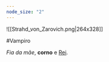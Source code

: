 ```yaml
---
node_size: "2"
---
```

 ![[Strahd_von_Zarovich.png|264x328]]
 
#Vampiro 

*Fia da mãe*, **corno** e <u>Rei</u>. 